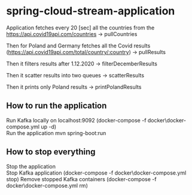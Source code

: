 # spring-cloud-stream-application
Application fetches every 20 [sec] all the countries from the https://api.covid19api.com/countries -> pullCountries
 
Then for Poland and Germany fetches all the Covid results (https://api.covid19api.com/total/country/:country) -> pullResults

Then it filters results after 1.12.2020 -> filterDecemberResults

Then it scatter results into two queues -> scatterResults 

Then it prints only Poland results -> printPolandResults

## How to run the application 
Run Kafka locally on localhost:9092 (docker-compose -f docker\docker-compose.yml up -d) \
Run the application mvn spring-boot:run

## How to stop everything
Stop the application \
Stop Kafka application (docker-compose -f docker\docker-compose.yml stop)
Remove stopped Kafka containers (docker-compose -f docker\docker-compose.yml rm)
